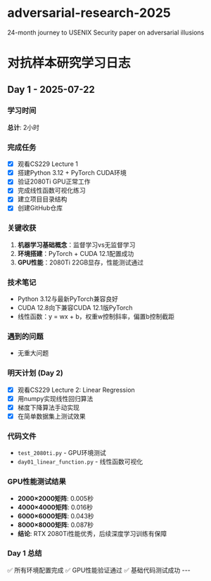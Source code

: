 # adversarial-research-2025
24-month journey to USENIX Security paper on adversarial illusions

# 对抗样本研究学习日志

## Day 1 - 2025-07-22

### 学习时间
**总计**: 2小时

### 完成任务
- [x] 观看CS229 Lecture 1
- [x] 搭建Python 3.12 + PyTorch CUDA环境  
- [x] 验证2080Ti GPU正常工作
- [x] 完成线性函数可视化练习
- [x] 建立项目目录结构
- [x] 创建GitHub仓库

### 关键收获
1. **机器学习基础概念**：监督学习vs无监督学习
2. **环境搭建**：PyTorch + CUDA 12.1配置成功
3. **GPU性能**：2080Ti 22GB显存，性能测试通过

### 技术笔记
- Python 3.12与最新PyTorch兼容良好
- CUDA 12.8向下兼容CUDA 12.1版PyTorch
- 线性函数：y = wx + b，权重w控制斜率，偏置b控制截距

### 遇到的问题
- 无重大问题

### 明天计划 (Day 2)
- [x] 观看CS229 Lecture 2: Linear Regression
- [x] 用numpy实现线性回归算法
- [x] 梯度下降算法手动实现
- [x] 在简单数据集上测试效果

### 代码文件
- `test_2080ti.py` - GPU环境测试
- `day01_linear_function.py` - 线性函数可视化
### GPU性能测试结果
- **2000×2000矩阵**: 0.005秒
- **4000×4000矩阵**: 0.016秒  
- **6000×6000矩阵**: 0.043秒
- **8000×8000矩阵**: 0.087秒
- **结论**: RTX 2080Ti性能优秀，后续深度学习训练有保障

### Day 1 总结
✅ 所有环境配置完成 ✅ GPU性能验证通过 ✅ 基础代码测试成功 ---
